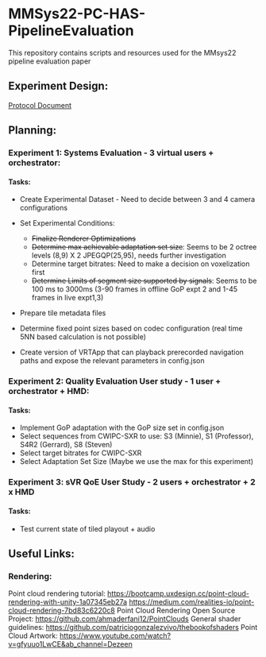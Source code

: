 # MMSys22-PC-HAS-PipelineEvaluation

This repository contains scripts and resources used for the MMsys22 pipeline evaluation paper

## Experiment Design:
[Protocol Document](https://docs.google.com/document/d/1sYKZRhz2gKFqfMwrYvrU_n1WRwgcIUVP/edit)

## Planning:
### Experiment 1: Systems Evaluation - 3 virtual users + orchestrator:

#### Tasks:
 - Create Experimental Dataset - Need to decide between 3 and 4 camera configurations 

 - Set Experimental Conditions:
	- ~~Finalize Renderer Optimizations~~ 
	- ~~Determine max achievable adaptation set size~~: Seems to be 2 octree levels (8,9) X 2 JPEGQP(25,95), needs further investigation
	- Determine target bitrates: Need to make a decision on voxelization first
	- ~~Determine Limits of segment size supported by signals~~: Seems to be 100 ms to 3000ms (3-90 frames in offline GoP expt 2 and 1-45 frames in live expt1,3) 
	
  - Prepare tile metadata files 

  - Determine fixed point sizes based on codec configuration (real time 5NN based calculation is not possible)

  - Create version of VRTApp that can playback prerecorded navigation paths and expose the relevant parameters in config.json 

    
### Experiment 2: Quality Evaluation User study - 1 user + orchestrator + HMD:
#### Tasks:
 - Implement GoP adaptation with the GoP size set in config.json
 - Select sequences from CWIPC-SXR to use: S3 (Minnie), S1 (Professor), S4R2 (Gerrard), S8 (Steven)
 - Select target bitrates for CWIPC-SXR
 - Select Adaptation Set Size (Maybe we use the max for this experiment)
### Experiment 3: sVR QoE User Study  - 2 users + orchestrator + 2 x HMD
#### Tasks: 
 - Test current state of tiled playout + audio 
## Useful Links:
### Rendering: 
Point cloud rendering tutorial: https://bootcamp.uxdesign.cc/point-cloud-rendering-with-unity-1a07345eb27a
https://medium.com/realities-io/point-cloud-rendering-7bd83c6220c8
Point Cloud Rendering Open Source Project: https://github.com/ahmaderfani12/PointClouds
General shader guidelines: https://github.com/patriciogonzalezvivo/thebookofshaders
Point Cloud Artwork: https://www.youtube.com/watch?v=gfyuuo1LwCE&ab_channel=Dezeen